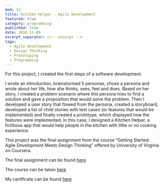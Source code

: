 ```yaml
---
mod: 22
title: Kitchen Helper - Agile Development
featured: true
category: programming
published: true
date: 2016-11-09
excerpt_separator: <!-- excerpt -->
tags:
  - Agile development
  - Design Thinking
  - Prototyping
  - Programming
---
```

For this project, I created the first steps of a software development.
<!-- excerpt -->
 I wrote an introduction, brainstormed 5 personas, chose a persona and wrote about her life, how she thinks, sees, feel and does. Based on her story, I created a problem scenario where this persona tries to find a solution and gave a proposition that would solve the problem. Then I developed a user story that flowed from the persona, created a storyboard, developed a list of child stories with test cases (or features that would be implemented) and finally created a prototype, which displayed how the features were implemented. In this case, I designed a Kitchen Helper, a fictitious app that would help people in the kitchen with little or no cooking experience.

This project was the final assignment from the course “Getting Started: Agile Development Meets Design Thinking” offered by University of Virginia on Coursera.

The final assignment can be found [here](https://drive.google.com/file/d/0B85Nw7t7guLiTDFOVHByQTVXdXM/view?usp=sharing)


The course can be taken [here](https://www.coursera.org/learn/getting-started-agile)


My certificate can be found [here](https://www.coursera.org/account/accomplishments/certificate/E427VN4785BS)
